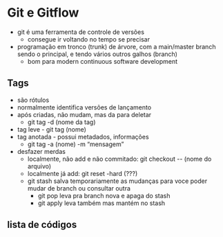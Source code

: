 # Git e Gitflow

- git é uma ferramenta de controle de versões
  - consegue ir voltando no tempo se precisar
- programação em tronco (trunk) de árvore, com a main/master branch sendo o principal, e tendo vários outros galhos (branch)
  - bom para modern continuous software development

## Tags

- são rótulos
- normalmente identifica versões de lançamento
- após criadas, não mudam, mas da para deletar
  - git tag -d (nome da tag)
- tag leve - git tag (nome)
- tag anotada - possui metadados, informações
  - git tag -a (nome) -m “mensagem”
- desfazer merdas
  - localmente, não add e não commitado: git checkout -- (nome do arquivo)
  - localmente já add: git reset -hard (???)
  - git stash salva temporariamente as mudanças para voce poder mudar de branch ou consultar outra
    - git pop leva pra branch nova e apaga do stash
    - git apply leva também mas mantém no stash
   
## lista de códigos 


